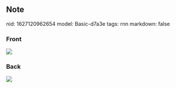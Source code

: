 ## Note
nid: 1627120962654
model: Basic-d7a3e
tags: rnn
markdown: false

### Front
<img src="paste-94955f115cf99e80420f9206be2bcbbe1b60c0bb.jpg">

### Back
<img src="paste-fee89577abe9b85322806d6165d66dded905f758.jpg">
